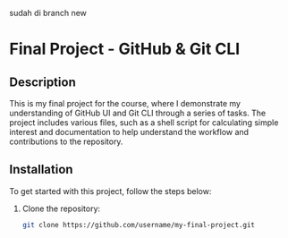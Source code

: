 sudah di branch new 

# Final Project - GitHub & Git CLI

## Description

This is my final project for the course, where I demonstrate my understanding of GitHub UI and Git CLI through a series of tasks. The project includes various files, such as a shell script for calculating simple interest and documentation to help understand the workflow and contributions to the repository.

## Installation

To get started with this project, follow the steps below:

1. Clone the repository:
   ```bash
   git clone https://github.com/username/my-final-project.git
